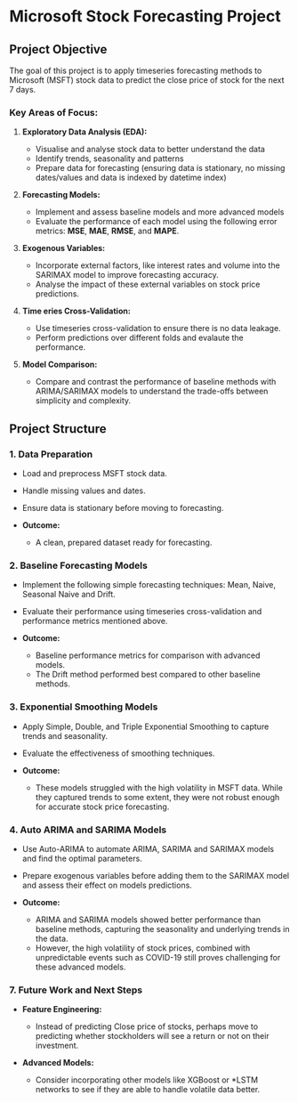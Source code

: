 # Microsoft Stock Forecasting Project

## Project Objective

The goal of this project is to apply timeseries forecasting methods to Microsoft (MSFT) stock data to predict the close price of stock for the next 7 days.

### Key Areas of Focus:

1. **Exploratory Data Analysis (EDA):**
   - Visualise and analyse stock data to better understand the data
   - Identify trends, seasonality and patterns 
   - Prepare data for forecasting (ensuring data is stationary, no missing dates/values and data is indexed by datetime index)

2. **Forecasting Models:**
   - Implement and assess baseline models and more advanced models
   - Evaluate the performance of each model using the following error metrics: **MSE**, **MAE**, **RMSE**, and **MAPE**.

3. **Exogenous Variables:**
   - Incorporate external factors, like interest rates and volume into the SARIMAX model to improve forecasting accuracy.
   - Analyse the impact of these external variables on stock price predictions.

4. **Time eries Cross-Validation:**
   - Use timeseries cross-validation to ensure there is no data leakage.
   - Perform predictions over different folds and evalaute the performance.

5. **Model Comparison:**
   - Compare and contrast the performance of baseline methods with ARIMA/SARIMAX models to understand the trade-offs between simplicity and complexity.

## Project Structure

### 1. Data Preparation

   - Load and preprocess MSFT stock data.
   - Handle missing values and dates.
   - Ensure data is stationary before moving to forecasting.

- **Outcome:** 
   - A clean, prepared dataset ready for forecasting.

### 2. Baseline Forecasting Models

   - Implement the following simple forecasting techniques: Mean, Naive, Seasonal Naive and Drift.
   - Evaluate their performance using timeseries cross-validation and performance metrics mentioned above.

- **Outcome:**
   - Baseline performance metrics for comparison with advanced models.
   - The Drift method performed best compared to other baseline methods.

### 3. Exponential Smoothing Models

   - Apply Simple, Double, and Triple Exponential Smoothing to capture trends and seasonality.
   - Evaluate the effectiveness of smoothing techniques.

- **Outcome:**
   - These models struggled with the high volatility in MSFT data. While they captured trends to some extent, they were not robust enough for accurate stock price forecasting.

### 4. Auto ARIMA and SARIMA Models

   - Use Auto-ARIMA to automate ARIMA, SARIMA and SARIMAX models and find the optimal parameters.
   - Prepare exogenous variables before adding them to the SARIMAX model and assess their effect on models predictions.

- **Outcome:**
   - ARIMA and SARIMA models showed better performance than baseline methods, capturing the seasonality and underlying trends in the data.
   - However, the high volatility of stock prices, combined with unpredictable events such as COVID-19 still proves challenging for these advanced models.


### 7. Future Work and Next Steps
- **Feature Engineering:**
   - Instead of predicting Close price of stocks, perhaps move to predicting whether stockholders will see a return or not on their investment.

- **Advanced Models:**
   - Consider incorporating other models like XGBoost or *LSTM networks to see if they are able to handle volatile data better.
